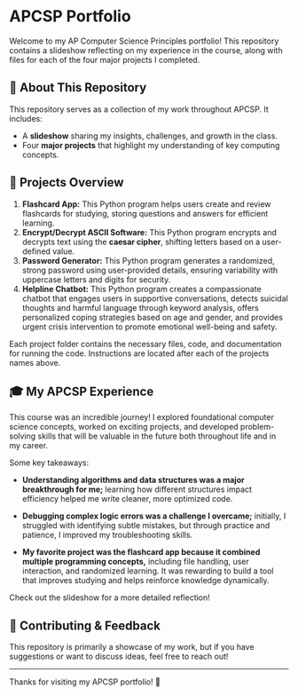 # APCSP Portfolio

Welcome to my AP Computer Science Principles portfolio! This repository contains a slideshow reflecting on my experience in the course, along with files for each of the four major projects I completed.

## 📖 About This Repository

This repository serves as a collection of my work throughout APCSP. It includes:
- A **slideshow** sharing my insights, challenges, and growth in the class.
- Four **major projects** that highlight my understanding of key computing concepts.

## 🚀 Projects Overview

1. **Flashcard App:** This Python program helps users create and review flashcards for studying, storing questions and answers for efficient learning.
2. **Encrypt/Decrypt ASCII Software:** This Python program encrypts and decrypts text using the **caesar cipher**, shifting letters based on a user-defined value.
3. **Password Generator:** This Python program generates a randomized, strong password using user-provided details, ensuring variability with uppercase letters and digits for security.
4. **Helpline Chatbot:** This Python program creates a compassionate chatbot that engages users in supportive conversations, detects suicidal thoughts and harmful language through keyword analysis, offers personalized coping strategies based on age and gender, and provides urgent crisis intervention to promote emotional well-being and safety.

Each project folder contains the necessary files, code, and documentation for running the code. 
Instructions are located after each of the projects names above.

## 🎓 My APCSP Experience

This course was an incredible journey! I explored foundational computer science concepts, worked on exciting projects, and developed problem-solving skills that will be valuable in the future both throughout life and in my career.

Some key takeaways:
- **Understanding algorithms and data structures was a major breakthrough for me;** learning how different structures impact efficiency helped me write cleaner, more optimized code.

- **Debugging complex logic errors was a challenge I overcame;** initially, I struggled with identifying subtle mistakes, but through practice and patience, I improved my troubleshooting skills.

- **My favorite project was the flashcard app because it combined multiple programming concepts,** including file handling, user interaction, and randomized learning. It was rewarding to build a tool that improves studying and helps reinforce knowledge dynamically.

Check out the slideshow for a more detailed reflection!

## 📢 Contributing & Feedback

This repository is primarily a showcase of my work, but if you have suggestions or want to discuss ideas, feel free to reach out!

---

Thanks for visiting my APCSP portfolio! 🚀
